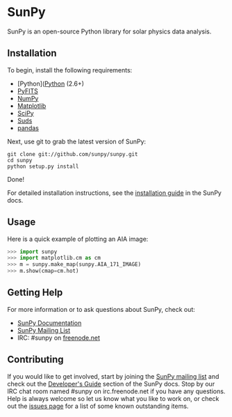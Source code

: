 
SunPy
=====

SunPy is an open-source Python library for solar physics data analysis.

Installation
------------

To begin, install the following requirements:

 * [Python]([Python](http://www.python.org) (2.6+)
 * [PyFITS](http://www.stsci.edu/resources/software_hardware/pyfits)
 * [NumPy](http://numpy.scipy.org/)
 * [Matplotlib](http://matplotlib.sourceforge.net/)
 * [SciPy](http://www.scipy.org/)
 * [Suds](https://fedorahosted.org/suds)
 * [pandas](http://pandas.pydata.org/)
 
Next, use git to grab the latest version of SunPy:

    git clone git://github.com/sunpy/sunpy.git
    cd sunpy
    python setup.py install

Done!

For detailed installation instructions, see the [installation guide](http://www.sunpy.org/doc/guide/installation/index.html) 
in the SunPy docs.

Usage
-----

Here is a quick example of plotting an AIA image:

```python
>>> import sunpy
>>> import matplotlib.cm as cm
>>> m = sunpy.make_map(sunpy.AIA_171_IMAGE)
>>> m.show(cmap=cm.hot)
```

Getting Help
------------

For more information or to ask questions about SunPy, check out:

 * [SunPy Documentation](http://www.sunpy.org/doc/)
 * [SunPy Mailing List](https://groups.google.com/forum/#!forum/sunpy)
 * IRC: #sunpy on [freenode.net](http://webchat.freenode.net/)

Contributing
------------

If you would like to get involved, start by joining the 
[SunPy mailing list](https://groups.google.com/forum/#!forum/sunpy)
and check out the [Developer's Guide](http://www.sunpy.org/doc/dev.html) section 
of the SunPy docs. Stop by our IRC chat room named #sunpy on irc.freenode.net if you have any questions. 
Help is always welcome so let us know what you like to work
on, or check out the [issues page](https://github.com/sunpy/sunpy/issues) for
a list of some known outstanding items.


